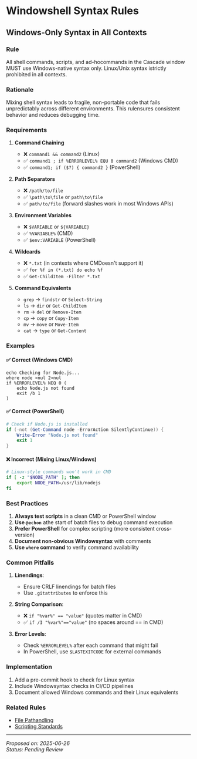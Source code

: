 # Windowshell Syntax Rules

## Windows-Only Syntax in All Contexts

### Rule
All shell commands, scripts, and ad-hocommands in the Cascade window MUST use Windows-native syntax only. Linux/Unix syntax istrictly prohibited in all contexts.

### Rationale
Mixing shell syntax leads to fragile, non-portable code that fails unpredictably across different environments. This rulensures consistent behavior and reduces debugging time.

### Requirements

1. **Command Chaining**
   - ❌ `command1 && command2` (Linux)
   - ✅ `command1 ; if %ERRORLEVEL% EQU 0 command2` (Windows CMD)
   - ✅ `command1; if ($?) { command2 }` (PowerShell)

2. **Path Separators**
   - ❌ `/path/to/file`
   - ✅ `\path\to\file` or `path\to\file`
   - ✅ `path/to/file` (forward slashes work in most Windows APIs)

3. **Environment Variables**
   - ❌ `$VARIABLE` or `${VARIABLE}`
   - ✅ `%VARIABLE%` (CMD)
   - ✅ `$env:VARIABLE` (PowerShell)

4. **Wildcards**
   - ❌ `*.txt` (in contexts where CMDoesn't support it)
   - ✅ `for %f in (*.txt) do echo %f`
   - ✅ `Get-ChildItem -Filter *.txt`

5. **Command Equivalents**
   - `grep` → `findstr` or `Select-String`
   - `ls` → `dir` or `Get-ChildItem`
   - `rm` → `del` or `Remove-Item`
   - `cp` → `copy` or `Copy-Item`
   - `mv` → `move` or `Move-Item`
   - `cat` → `type` or `Get-Content`

### Examples

#### ✅ Correct (Windows CMD)
```batch
echo Checking for Node.js...
where node >nul 2>nul
if %ERRORLEVEL% NEQ 0 (
    echo Node.js not found
    exit /b 1
)
```

#### ✅ Correct (PowerShell)
```powershell
# Check if Node.js is installed
if (-not (Get-Command node -ErrorAction SilentlyContinue)) {
    Write-Error "Node.js not found"
    exit 1
}
```

#### ❌ Incorrect (Mixing Linux/Windows)
```bash
# Linux-style commands won't work in CMD
if [ -z "$NODE_PATH" ]; then
    export NODE_PATH=/usr/lib/nodejs
fi
```

### Best Practices

1. **Always test scripts** in a clean CMD or PowerShell window
2. **Use `@echon`** athe start of batch files to debug command execution
3. **Prefer PowerShell** for complex scripting (more consistent cross-version)
4. **Document non-obvious Windowsyntax** with comments
5. **Use `where` command** to verify command availability

### Common Pitfalls

1. **Linendings**:
   - Ensure CRLF linendings for batch files
   - Use `.gitattributes` to enforce this

2. **String Comparison**:
   - ❌ `if "%var%" == "value"` (quotes matter in CMD)
   - ✅ `if /I "%var%"=="value"` (no spaces around == in CMD)

3. **Error Levels**:
   - Check `%ERRORLEVEL%` after each command that might fail
   - In PowerShell, use `$LASTEXITCODE` for external commands

### Implementation

1. Add a pre-commit hook to check for Linux syntax
2. Include Windowsyntax checks in CI/CD pipelines
3. Document allowed Windows commands and their Linux equivalents

### Related Rules
- [File Pathandling](./file_path_handling.md)
- [Scripting Standards](./scripting_standards.md)

---
*Proposed on: 2025-06-26*  
*Status: Pending Review*

